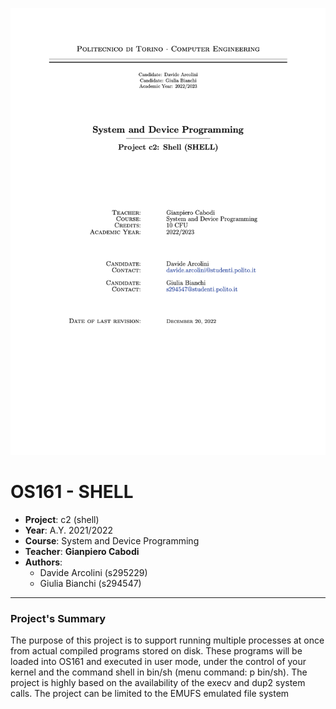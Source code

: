 ![Frontpage](./Frontpage.png)

# OS161 - SHELL
- **Project**: c2 (shell)
- **Year**: A.Y. 2021/2022
- **Course**: System and Device Programming
- **Teacher**: **Gianpiero Cabodi**
- **Authors**:
    - Davide Arcolini (s295229)
    - Giulia Bianchi (s294547)



---
### Project's Summary
The purpose of this project is to support running multiple processes at once from actual compiled programs stored on disk. These programs will be loaded into OS161 and executed in user mode, under the control of your kernel and the command shell in bin/sh (menu command: p bin/sh). The project is highly based on the availability of the execv and dup2 system calls. The project can be limited to the EMUFS emulated file system